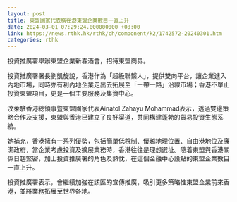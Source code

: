 ```yaml
---
layout: post
title: 東盟國家代表稱在港東盟企業數目一直上升
date: 2024-03-01 07:29:24.000000000 +08:00
link: https://news.rthk.hk/rthk/ch/component/k2/1742572-20240301.htm
categories: rthk
---
```


投資推廣署舉辦東盟企業新春酒會，招待東盟商界。

投資推廣署署長劉凱旋說，香港作為「超級聯繫人」，提供雙向平台，讓企業進入內地市場，同時亦有利內地企業走出去拓展至「一帶一路」沿線市場；香港不單止投資東盟項目，更是一個主要服務及集資中心。
 
汶萊駐香港總領事暨東盟國家代表Ainatol Zahayu Mohammad表示，透過雙邊策略合作及支援，東盟與香港已建立了良好渠道，共同構建蓬勃的貿易投資生態系統。

她補充，香港擁有一系列優勢，包括簡單低稅制、優越地理位置、自由港地位及廉潔政府，當企業考慮投資及擴展業務時，香港往往是理想選址。隨着東盟與香港關係日趨緊密，加上投資推廣署的角色及熱忱，在這個金融中心設點的東盟企業數目一直上升。

投資推廣署表示，會繼續加強在該區的宣傳推廣，吸引更多策略性東盟企業前來香港，並將業務拓展至世界各地。
